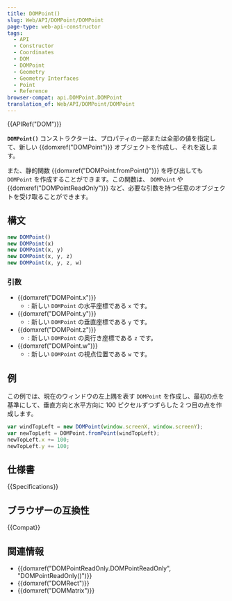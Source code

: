 ```yaml
---
title: DOMPoint()
slug: Web/API/DOMPoint/DOMPoint
page-type: web-api-constructor
tags:
  - API
  - Constructor
  - Coordinates
  - DOM
  - DOMPoint
  - Geometry
  - Geometry Interfaces
  - Point
  - Reference
browser-compat: api.DOMPoint.DOMPoint
translation_of: Web/API/DOMPoint/DOMPoint
---
```

{{APIRef("DOM")}}

**`DOMPoint()`** コンストラクターは、プロパティの一部または全部の値を指定して、新しい {{domxref("DOMPoint")}} オブジェクトを作成し、それを返します。

また、静的関数 {{domxref("DOMPoint.fromPoint()")}} を呼び出しても `DOMPoint` を作成することができます。この関数は、 `DOMPoint` や {{domxref("DOMPointReadOnly")}} など、必要な引数を持つ任意のオブジェクトを受け取ることができます。

## 構文

```js
new DOMPoint()
new DOMPoint(x)
new DOMPoint(x, y)
new DOMPoint(x, y, z)
new DOMPoint(x, y, z, w)
```

### 引数

- {{domxref("DOMPoint.x")}}
  - : 新しい `DOMPoint` の水平座標である `x` です。
- {{domxref("DOMPoint.y")}}
  - : 新しい `DOMPoint` の垂直座標である `y` です。
- {{domxref("DOMPoint.z")}}
  - : 新しい `DOMPoint` の奥行き座標である `z` です。
- {{domxref("DOMPoint.w")}}
  - : 新しい `DOMPoint` の視点位置である `w` です。

## 例

この例では、現在のウィンドウの左上隅を表す `DOMPoint` を作成し、最初の点を基準にして、垂直方向と水平方向に 100 ピクセルずつずらした 2 つ目の点を作成します。

```js
var windTopLeft = new DOMPoint(window.screenX, window.screenY);
var newTopLeft = DOMPoint.fromPoint(windTopLeft);
newTopLeft.x += 100;
newTopLeft.y += 100;
```

## 仕様書

{{Specifications}}

## ブラウザーの互換性

{{Compat}}

## 関連情報

- {{domxref("DOMPointReadOnly.DOMPointReadOnly", "DOMPointReadOnly()")}}
- {{domxref("DOMRect")}}
- {{domxref("DOMMatrix")}}
